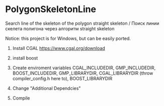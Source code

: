 # PolygonSkeletonLine
Search line of the skeleton of the polygon straight skeleton / Поиск линии скелета полигона через алгоритм straight skeleton 

Notice: this project is for Windows, but can be easily ported.

1) Install CGAL 
https://www.cgal.org/download

2) install boost

3) Create enviroment variables
CGAL_INCLUDEDIR, GMP_INCLUDEDIR, BOOST_INCLUDEDIR, GMP_LIBRARYDIR, CGAL_LIBRARYDIR (throw compiler_config.h here to), BOOST_LIBRARYDIR

4) Change "Additional Dependcies"

5) Compile


